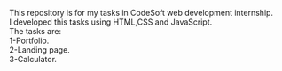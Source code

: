 This repository is for my tasks in CodeSoft web development internship. <br>
I developed this tasks using HTML,CSS and JavaScript. <br>
The tasks are:  <br>
   1-Portfolio. <br>
   2-Landing page. <br>
   3-Calculator. <br>
